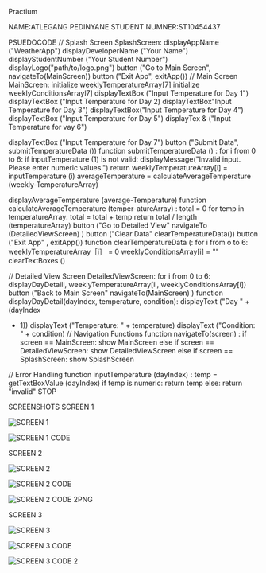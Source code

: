 Practium

NAME:ATLEGANG PEDINYANE
STUDENT NUMNER:ST10454437

PSUEDOCODE
// Splash Screen
SplashScreen:
displayAppName ("WeatherApp") displayDeveloperName ("Your
Name")
displayStudentNumber ("Your
Student Number")
displayLogo("path/to/logo.png")
button ("Go to Main Screen",
navigateTo(MainScreen))
button ("Exit App", exitApp())
// Main Screen
MainScreen:
initialize weeklyTemperatureArray[7]
initialize weeklyConditionsArrayl7]
displayTextBox ("Input
Temperature for Day 1")
displayTextBox ("Input
Temperature for Day 2)
displayTextBox"Input
Temperature for Day 3")
displayTextBox("Input
Temperature for Day 4")
displayTextBox ("Input
Temperature for Day 5")
displayTex & ("Input
Temperature for vay 6")

displayTextBox ("Input
Temperature for Day 7")
button ("Submit Data", submitTemperatureData ())
function
submitTemperatureData () :
for i from 0 to 6:
if inputTemperature (1)
is not valid:
displayMessage("Invalid input.
Please enter numeric values.")
return
weeklyTemperatureArray[i] =
inputTemperature (i)
averageTemperature =
calculateAverageTemperature (weekly-TemperatureArray)

displayAverageTemperature (average-Temperature)
function
calculateAverageTemperature (temper-atureArray) :
total = 0
for temp in
temperatureArray:
total = total + temp
return total /
length (temperatureArray)
button ("Go to Detailed View" navigateTo (DetailedViewScreen) )
button ("Clear Data"
clearTemperatureData())
button ("Exit App"
, exitApp())
function clearTemperatureData (:
for i from o to 6:
weeklyTemperatureArray［i］ = 0
weeklyConditionsArray[i] = ""
clearTextBoxes ()

// Detailed View Screen
DetailedViewScreen:
for i from 0 to 6:
displayDayDetaili,
weeklyTemperatureArray[il,
weeklyConditionsArray[i])
button ("Back to Main Screen"
navigateTo(MainScreen) )
function displayDayDetail(dayIndex, temperature, condition):
displayText ("Day " + (dayIndex
+ 1))
displayText ("Temperature: " + temperature)
displayText ("Condition: " + condition)
// Navigation Functions
function navigateTo(screen) :
if screen == MainScreen:
show MainScreen
else if screen ==
DetailedViewScreen:
show DetailedViewScreen
else if screen == SplashScreen:
show SplashScreen

// Error Handling
function
inputTemperature (dayIndex) :
temp =
getTextBoxValue (dayIndex)
if temp is numeric:
return temp else:
return "invalid"
STOP

SCREENSHOTS
SCREEN 1

![SCREEN 1](https://github.com/Atlii-Angiie/Final-Exam-IMAD/assets/162302010/b617daf9-93ea-4e4c-8aeb-5ea85789941a)

![SCREEN 1 CODE](https://github.com/Atlii-Angiie/Final-Exam-IMAD/assets/162302010/f86e5d00-3c65-42e9-bbb7-6d2449a4bc72)

SCREEN 2

![SCREEN 2](https://github.com/Atlii-Angiie/Final-Exam-IMAD/assets/162302010/28872953-5e9f-416d-b84d-2ba92cd105a9)

![SCREEN 2 CODE](https://github.com/Atlii-Angiie/Final-Exam-IMAD/assets/162302010/5b541d61-bfcb-45f7-b0f7-7028de5aaeaf)

![SCREEN 2 CODE 2PNG](https://github.com/Atlii-Angiie/Final-Exam-IMAD/assets/162302010/9e2830b4-411e-4d5e-9830-954d59fc7ba6)

SCREEN 3

![SCREEN 3](https://github.com/Atlii-Angiie/Final-Exam-IMAD/assets/162302010/0420c02e-b081-452d-9796-d2fb5bd88c74)

![SCREEN 3 CODE](https://github.com/Atlii-Angiie/Final-Exam-IMAD/assets/162302010/28b68d64-c517-4e04-a4b8-04b921244fc8)

![SCREEN 3 CODE 2 ](https://github.com/Atlii-Angiie/Final-Exam-IMAD/assets/162302010/be35eb56-b31d-48c4-ae1b-007bce78e5f4)












